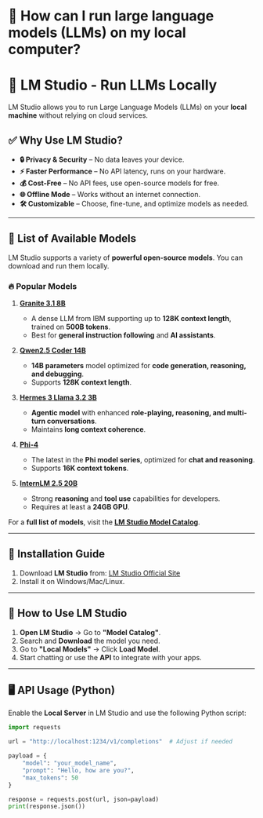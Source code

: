 # 🧠 How can I run large language models (LLMs) on my local computer?

# 🧠 LM Studio - Run LLMs Locally  

LM Studio allows you to run Large Language Models (LLMs) on your **local machine** without relying on cloud services.  

## ✅ Why Use LM Studio?  
- **🔒 Privacy & Security** – No data leaves your device.  
- **⚡ Faster Performance** – No API latency, runs on your hardware.  
- **💰 Cost-Free** – No API fees, use open-source models for free.  
- **🌐 Offline Mode** – Works without an internet connection.  
- **🛠 Customizable** – Choose, fine-tune, and optimize models as needed.  

---

## 🔽 List of Available Models  

LM Studio supports a variety of **powerful open-source models**. You can download and run them locally.  

### 🔥 Popular Models  

1. **[Granite 3.1 8B](https://huggingface.co/lmstudio-community/granite-3.1-8b)**
   - A dense LLM from IBM supporting up to **128K context length**, trained on **500B tokens**.  
   - Best for **general instruction following** and **AI assistants**.

2. **[Qwen2.5 Coder 14B](https://huggingface.co/lmstudio-community/qwen2.5-coder-14b)**
   - **14B parameters** model optimized for **code generation, reasoning, and debugging**.  
   - Supports **128K context length**.

3. **[Hermes 3 Llama 3.2 3B](https://huggingface.co/lmstudio-community/hermes-3-llama-3.2-3b)**
   - **Agentic model** with enhanced **role-playing, reasoning, and multi-turn conversations**.  
   - Maintains **long context coherence**.

4. **[Phi-4](https://huggingface.co/lmstudio-community/phi-4)**
   - The latest in the **Phi model series**, optimized for **chat and reasoning**.  
   - Supports **16K context tokens**.

5. **[InternLM 2.5 20B](https://huggingface.co/lmstudio-community/internlm-2.5-20b)**
   - Strong **reasoning** and **tool use** capabilities for developers.  
   - Requires at least a **24GB GPU**.

For a **full list of models**, visit the **[LM Studio Model Catalog](https://lmstudio.ai/models)**.  

---

## 🚀 Installation Guide  

1. Download **LM Studio** from: [LM Studio Official Site](https://lmstudio.ai/)  
2. Install it on Windows/Mac/Linux.  

---

## 🏃 How to Use LM Studio  

1. **Open LM Studio** → Go to **"Model Catalog"**.  
2. Search and **Download** the model you need.  
3. Go to **"Local Models"** → Click **Load Model**.  
4. Start chatting or use the **API** to integrate with your apps.  

---

## 🖥️ API Usage (Python)  

Enable the **Local Server** in LM Studio and use the following Python script:  

```python
import requests

url = "http://localhost:1234/v1/completions"  # Adjust if needed

payload = {
    "model": "your_model_name",
    "prompt": "Hello, how are you?",
    "max_tokens": 50
}

response = requests.post(url, json=payload)
print(response.json())


